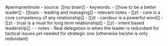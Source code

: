 #permanentnote
    - source: [[my brain]]
    - keywords: 
        - [[how to be a better leader]]
        - [[topic - leading and managing]]
    - relevant notes
        - [[zt - care is a core competency of any relationship]]
        - [[zt - candour is a powerful word]]
        - [[zt - trust is a must for long term relationship]]
        - [[zt - intent based leadership]]
        - 
    - notes
        - Real delegation is when the leader is redundant for tactical issues yet needed for strategic one (otherwise he/she is only redundant)
